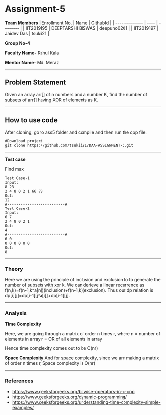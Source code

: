 # Assignment-5

**Team Members**
|   Enrollment No.  |   Name   | GithubId |
|   --------------  |   ----   | -------- |
|    IIT2019195  |   DEEPTARSHI BISWAS | deepuno0201 |
|    IIT2019197  |   Jaidev Das | tsukii21  | 

**Group No-4**

**Faculty Name-** Rahul Kala

**Mentor Name-** Md. Meraz

---
## Problem Statement
Given an array arr[] of n numbers and a number K, find the number of subsets of arr[] having XOR of elements as K.

---
## How to use code
After cloning, go to ass5 folder and compile and then run the cpp file.
```
#Download project
git clone https://github.com/tsukii21/DAA-ASSIGNMENT-5.git
```
---

**Test case**

Find max
```
Test Case-1
Input:
8 23
2 4 8 0 2 1 66 78
Out:
12
#--------------------------#
Test Case-2
Input:
6 7
2 4 8 0 2 1
Out:
4
#--------------------------#
6 0
0 0 0 0 0 0
Out:
8
```
---

### Theory
Here we are using the principle of inclusion and exclusion to to generate the number of subsets  with xor k. We can derieve a linear recurrence as
f(n,k)=f(n-1,k^a[n])(inclusion)+f(n-1,k)(exclusion).
Thus our dp relation is dp[i][j]=dp[i-1][j^a[i]]+dp[i-1][j].

---

### Analysis

**Time Complexity**

Here, we are going through a matrix of order n times r, where
	n = number of elements in array
r = OR of all elements in array 

Hence time complexity comes out to be O(nr)

**Space Complexity**
And for space complexity, since we are making a matrix of order n times r,
Space complexity is O(nr)


---

### References

- https://www.geeksforgeeks.org/bitwise-operators-in-c-cpp
- https://www.geeksforgeeks.org/dynamic-programming/
- https://www.geeksforgeeks.org/understanding-time-complexity-simple-examples/
